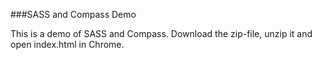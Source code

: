 ###SASS and Compass Demo

<p>This is a demo of SASS and Compass. Download the zip-file, unzip it and open index.html in Chrome.</p>
